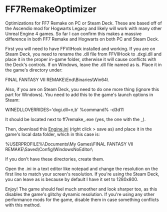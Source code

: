 # FF7RemakeOptimizer
Optimizations for FF7 Remake on PC or Steam Deck. These are based off of the Ascendio mod for Hogwarts Legacy and likely will work with many other Unreal Engine 4 games. So far I can confirm this makes a massive difference in both FF7 Remake and Hogwarts on both PC and Steam Deck.

First you will need to have FFVIIHook installed and working. If you are on Steam Deck, you need to rename the .dll file from FFVIIHook to .dxgi.dll and place it in the proper in-game folder, otherwise it will cause conflicts with the Deck's controls. If on Windows, leave the .dll file named as is.
Place it in the game's directory under:

FINAL FANTASY VII REMAKE\End\Binaries\Win64\

Also, if you are on Steam Deck, you need to do one more thing (ignore this part for Windows). You need to add this to the game's launch options in Steam:

WINEDLLOVERRIDES='dxgi.dll=n,b' %command% -d3d11

It should be located next to ff7remake_.exe (yes, the one with the _).

Then, download this [Engine.ini](https://raw.githubusercontent.com/sevansup/FF7RemakeOptimizer/main/Engine.ini) (right click > save as) and place it in the game's local data folder, which in this case is:

%USERPROFILE%\Documents\My Games\FINAL FANTASY VII REMAKE\Saved\Config\WindowsNoEditor\

If you don't have these directories, create them.

Open the .ini in a text editor like notepad and change the resolution on the first line to match your screen's resolution. If you're using the Steam Deck, you can leave as is because by default I have it set to 1280x800.

Enjoy! The game should feel much smoother and look sharper too, as this disables the game's glitchy dynamic resolution. If you're using any other performance mods for the game, disable them in case something conflicts with this method.
